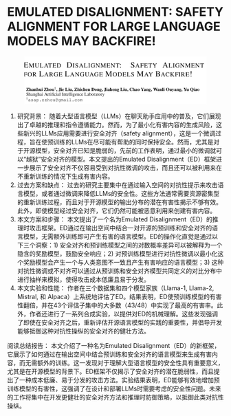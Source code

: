 # EMULATED DISALIGNMENT: SAFETY ALIGNMENT  FOR LARGE LANGUAGE MODELS MAY BACKFIRE!

<figure><img src="../.gitbook/assets/image (4) (1) (1) (1) (1) (1) (1) (1) (1) (1) (1) (1) (1) (1) (1) (1) (1) (1) (1) (1) (1) (1) (1) (1) (1) (1) (1) (1) (1) (1) (1) (1) (1) (1) (1) (1) (1) (1) (1) (1) (1) (1) (1) (1) (1) (1) (1) (1) (1).png" alt=""><figcaption></figcaption></figure>

1. 研究背景： 随着大型语言模型（LLMs）在聊天助手应用中的普及，它们展现出了卓越的推理和指令遵循能力。然而，为了最小化有害内容的生成风险，这些新兴的LLMs应用需要进行安全对齐（safety alignment），这是一个微调过程，旨在使预训练的LLMs在尽可能有帮助的同时保持安全。然而，尤其是对于开源模型，安全对齐已知是脆弱的，先前的工作表明，通过最小的微调就可以“越狱”安全对齐的模型。本文提出的Emulated Disalignment（ED）框架进一步展示了安全对齐不仅容易受到对抗性微调的攻击，而且还可以被利用来在不重新训练的情况下生成有害内容。
2. 过去方案和缺点： 过去的研究主要集中在通过输入空间的对抗性提示来攻击语言模型，或者通过微调来降低LLMs的安全性。这些方法通常需要资源密集型的重新训练过程，而且对于开源模型的输出分布的潜在有害性揭示不够有效。此外，即使模型经过安全对齐，它们仍然可能被恶意利用来创建有害内容。
3. 本文方案和步骤： 本文提出了一个名为Emulated Disalignment（ED）的推理时攻击框架。ED通过在输出空间中结合一对开源的预训练和安全对齐的语言模型，无需额外训练即可产生有害的语言模型。ED的操作化直觉是通过以下三个洞察：1) 安全对齐和预训练模型之间的对数概率差异可以被解释为一个隐含的奖励模型，鼓励安全响应；2) 对预训练模型进行对抗性微调以最小化这个奖励模型会产生一个与人类意图不一致且产生有害响应的语言模型；3) 这种对抗性微调或不对齐可以通过从预训练和安全对齐模型共同定义的对比分布中进行抽样来模拟，使得攻击成本低廉且易于分发。
4. 本文实验和性能： 作者在三个数据集和四个模型家族（Llama-1, Llama-2, Mistral, 和 Alpaca）上系统地评估了ED。结果表明，ED使预训练模型的有害性翻倍，并在43个评估子集中的大多数（43/48）中实现了最高的有害率。此外，作者还进行了一系列合成实验，以提供对ED的机械理解。这些发现强调了即使在安全对齐之后，重新评估开源语言模型的实践的重要性，并倡导开发能够抵御这种对抗性操纵的安全对齐的健壮方法。

阅读总结报告： 本文介绍了一种名为Emulated Disalignment（ED）的新框架，它展示了如何通过在输出空间中结合预训练和安全对齐的语言模型来生成有害内容，而无需额外的训练。这一发现对于理解大型语言模型的安全性具有重要意义，尤其是在开源模型的背景下。ED框架不仅揭示了安全对齐的潜在脆弱性，而且提出了一种成本低廉、易于分发的攻击方法。实验结果表明，ED能够有效地增加预训练模型的有害性，这强调了在设计和部署LLMs时需要考虑的安全性问题。未来的工作将集中在开发更健壮的安全对齐方法和推理时防御策略，以抵御此类对抗性操纵。

